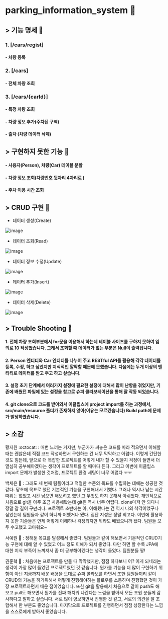 # parking_information_system :car:
## > 기능 명세 :page_with_curl:
### 1. [/cars/regist]    
#### - 차량 등록 
### 2. [/cars] 
#### - 전체 차량 조회
### 3. [/cars/{carId}] 
#### - 특정 차량 조회
#### - 차량 정보 추가(주차된 구역)
#### - 출차 (차량 데이터 삭제)


## > 구현하지 못한 기능 :see_no_evil:
#### - 사용자(Person), 차량(Car) 테이블 분할
#### - 차량 정보 조회(차량번호 뒷자리 4자리로 )
#### - 주차 이용 시간 조회


## > CRUD 구현 :pushpin:

* 데이터 생성(Create)
   
![image](https://user-images.githubusercontent.com/85923524/170958888-0d0234f0-5d84-40e2-8bb5-63f6297974bc.png)

* 데이터 조회(Read)
   
![image](https://user-images.githubusercontent.com/85923524/170964409-cc8bfd5c-00cc-40e5-94b5-2c3536096b4e.png)

* 데이터 정보 수정(Update)
   
![image](https://user-images.githubusercontent.com/85923524/170972159-3554c70c-8739-4ebb-8960-271988ecd5d5.png)
      
* 데이터 추가(Insert)

![image](https://user-images.githubusercontent.com/85923524/170965454-e6d6e41b-588f-49a2-a902-f1dd2b129e80.png)

* 데이터 삭제(Delete)

![image](https://user-images.githubusercontent.com/85923524/170965961-30a73b75-44f2-4859-9288-256ce461075c.png)




##  > Trouble Shooting :fishing_pole_and_fish:
#### 1. 전체 차량 조회부분에서 for문을 이용해서 하는데 테이블 사이즈를 구하지 못하여 임의로 10 작성했습니다. 그래서 조회할 때 데이터가 없는 부분은 Null이 출력됩니다.   

#### 2. Person 엔티티와 Car 엔티티를 나누어 주고 RESTful API를 활용해 각각 데이터를 등록, 수정, 하고 싶었지만 지식적인 얄팍함 때문에 못했습니다. 다음에는 두개 이상의 엔티티로 데이터를 받고 주고 하고 싶습니다.   

#### 3. 설정 초기 단계에서 여러가지 설정에 필요한 설정에 대해서 많이 난항을 겪었지만, 기존에 배웠던 파일에 있는 설정을 참고로 슈퍼 콜라보레이션을 통해 잘 작동 되었습니다.   

#### 4. git clone으로 코드를 받아와서 이클립스에 project import를 하는 과정에서, src/main/resource 폴더가 존재하지 않아(이유는 모르겠습니다) Build path에 문제가 발생하였습니다. 



## > 소감

황지원 :octocat: : 매번 느끼는 거지만, 누군가가 써놓은 코드를 따라 적으면서 이해할 때는 괜찮은데 직접 코드 작성하면서 구현하는 건 너무 막막하고 어렵다. 이렇게 간단한 것도 힘든데, 앞으로 더 복잡한 프로젝트를 어떻게 내가 할 수 있을지 걱정이 들면서 더 열심히 공부해야겠다는 생각이 프로젝트를 할 때마다 든다. 그리고 이번에 이클립스 import 문제가 발생한 것처럼, 프로젝트 환경 세팅이 너무 어렵다 ㅜㅜ

백체은 :baby_chick: : 그래도 세 번째 팀플이라고 적절한 수준의 목표를 수립하는 데에는 성공한 것 같다. 당초에 목표로 했던 기본적인 기능을 구현해내서 기뻤다. 그러나 역시나 남는 시간 따위는 없었고 시간 남으면 해보려고 했던 그 무엇도 하지 못해서 아쉬웠다. 개인적으로 처음으로 git을 아주 조금 사용해봤는데 git은 역시 너무 어렵다. clone마저 안 되다니 정말 갈 길이 구만리다. 프로젝트 초반에는 아, 이해했다는 건 역시 나의 착각이었구나 싶었는데 팀원들과 같이 하니까 어쨌거나 됐다. 집단 지성은 정말 최고다. 이번에 활용하지 못한 기술들은 언제 어떻게 이해하나 걱정되지만 뭐라도 배웠으니까 됐다. 팀원들 모두 수고했고 고마워요~

서예원 :octopus: : 정해둔 목표를 달성해서 좋았다. 팀원들과 같이 해보면서 기본적인 CRUD기능 구현에 대해 알 수 있었고 어느 정도 이해가 되서 좋았다. 다만 하면 할 수록 JPA에 대한 지식 부족이 느껴져서 좀 더 공부해야겠다는 생각이 들었다. 팀원분들 짱!

권준혁 :bear: : 처음에는 프로젝트를 만들 때 막막했지만, 점점 하다보니 어? 이게 되네라는 생각이 가장 많이 들었던 프로젝트였던 것 같습니다. 뭔가를 기능을 더 많이 구현하기 위함이 아닌 지금까지 배운 배용을 토대로 슈퍼 콜라보를 하면서 또한 팀원들끼리 같이 CRUD의 기능을 하기위해서 어떻게 진행해야하는 플로우를 소통하며 진행했던 것이 가장 프로젝트하면서 배운 점이었습니다. 또한 git을 활용해서 처음으로 같이 push도 해보고 pull도 해보면서 뭔가를 진짜 해치워 나간다는 느낌을 받아서 모든 조원 분들께 감사하다고 말하고 싶습니다. 서로 많이 양보하면서 진행한 것 같고, 서로의 의견을 잘 조합해서 한 부분도 좋았습니다. 마지막으로 프로젝트를 진행하면서 점점 성장한다는 느낌을 스스로에게 받아서 좋았습니다.
